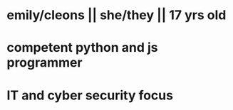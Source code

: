 # emily/cleons || she/they || 17 yrs old
# competent python and js programmer 
# IT and cyber security focus 


